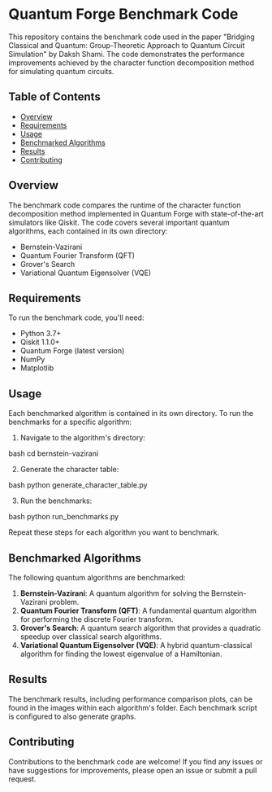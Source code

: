 # Quantum Forge Benchmark Code

This repository contains the benchmark code used in the paper "Bridging Classical and Quantum: Group-Theoretic Approach to Quantum Circuit Simulation" by Daksh Shami. The code demonstrates the performance improvements achieved by the character function decomposition method for simulating quantum circuits.

## Table of Contents

- [Overview](#overview)
- [Requirements](#requirements)
- [Usage](#usage)
- [Benchmarked Algorithms](#benchmarked-algorithms)
- [Results](#results)
- [Contributing](#contributing)

## Overview

The benchmark code compares the runtime of the character function decomposition method implemented in Quantum Forge with state-of-the-art simulators like Qiskit. The code covers several important quantum algorithms, each contained in its own directory:

- Bernstein-Vazirani
- Quantum Fourier Transform (QFT)
- Grover's Search
- Variational Quantum Eigensolver (VQE)

## Requirements

To run the benchmark code, you'll need:

- Python 3.7+
- Qiskit 1.1.0+
- Quantum Forge (latest version)
- NumPy
- Matplotlib

## Usage

Each benchmarked algorithm is contained in its own directory. To run the benchmarks for a specific algorithm:

1. Navigate to the algorithm's directory:


bash cd bernstein-vazirani

2. Generate the character table:


bash python generate_character_table.py

3. Run the benchmarks:


bash python run_benchmarks.py

Repeat these steps for each algorithm you want to benchmark.

## Benchmarked Algorithms

The following quantum algorithms are benchmarked:

1. **Bernstein-Vazirani**: A quantum algorithm for solving the Bernstein-Vazirani problem.
2. **Quantum Fourier Transform (QFT)**: A fundamental quantum algorithm for performing the discrete Fourier transform.
3. **Grover's Search**: A quantum search algorithm that provides a quadratic speedup over classical search algorithms.
4. **Variational Quantum Eigensolver (VQE)**: A hybrid quantum-classical algorithm for finding the lowest eigenvalue of a Hamiltonian.

## Results

The benchmark results, including performance comparison plots, can be found in the images within each algorithm's folder. Each benchmark script is configured to also generate graphs.

## Contributing

Contributions to the benchmark code are welcome! If you find any issues or have suggestions for improvements, please open an issue or submit a pull request.
